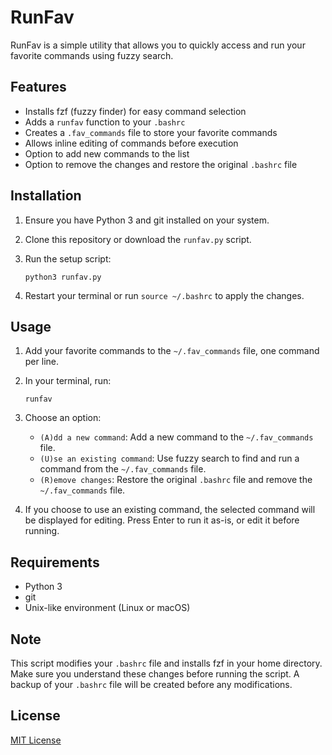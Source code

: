 # RunFav

RunFav is a simple utility that allows you to quickly access and run your favorite commands using fuzzy search.

## Features

- Installs fzf (fuzzy finder) for easy command selection
- Adds a `runfav` function to your `.bashrc`
- Creates a `.fav_commands` file to store your favorite commands
- Allows inline editing of commands before execution
- Option to add new commands to the list
- Option to remove the changes and restore the original `.bashrc` file

## Installation

1. Ensure you have Python 3 and git installed on your system.

2. Clone this repository or download the `runfav.py` script.

3. Run the setup script:

   ```
   python3 runfav.py
   ```

4. Restart your terminal or run `source ~/.bashrc` to apply the changes.

## Usage

1. Add your favorite commands to the `~/.fav_commands` file, one command per line.

2. In your terminal, run:

   ```
   runfav
   ```

3. Choose an option:
   - `(A)dd a new command`: Add a new command to the `~/.fav_commands` file.
   - `(U)se an existing command`: Use fuzzy search to find and run a command from the `~/.fav_commands` file.
   - `(R)emove changes`: Restore the original `.bashrc` file and remove the `~/.fav_commands` file.

4. If you choose to use an existing command, the selected command will be displayed for editing. Press Enter to run it as-is, or edit it before running.

## Requirements

- Python 3
- git
- Unix-like environment (Linux or macOS)

## Note

This script modifies your `.bashrc` file and installs fzf in your home directory. Make sure you understand these changes before running the script. A backup of your `.bashrc` file will be created before any modifications.

## License

[MIT License](https://opensource.org/licenses/MIT)
